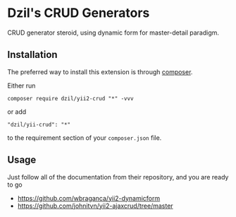 Dzil's CRUD Generators
======================
CRUD generator steroid, using dynamic form for master-detail paradigm.

Installation
------------

The preferred way to install this extension is through [composer](https://getcomposer.org/download/).

Either run

```
composer require dzil/yii2-crud "*" -vvv
```

or add

```
"dzil/yii-crud": "*"
```

to the requirement section of your `composer.json` file.


Usage
-----

Just follow all of the documentation from their repository, and you are ready to go
- <a>https://github.com/wbraganca/yii2-dynamicform</a>
- <a>https://github.com/johnitvn/yii2-ajaxcrud/tree/master</a>